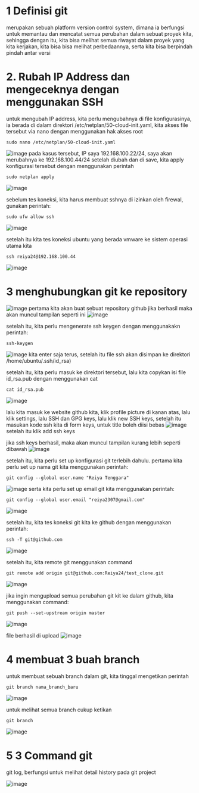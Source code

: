# 1 Definisi git
merupakan sebuah platform version control system, dimana ia berfungsi untuk memantau dan mencatat semua perubahan dalam sebuat proyek kita, sehingga dengan itu, kita
bisa melihat semua riwayat dalam proyek yang kita kerjakan, kita bisa bisa melihat perbedaannya, serta kita bisa berpindah pindah antar versi

# 2. Rubah IP Address dan mengeceknya dengan menggunakan SSH

untuk mengubah IP address, kita perlu mengubahnya di file konfigurasinya, ia berada di dalam direktori /etc/netplan/50-cloud-init.yaml, kita akses file tersebut
via nano dengan menggunakan hak akses root
```
sudo nano /etc/netplan/50-cloud-init.yaml
```
![image](https://user-images.githubusercontent.com/36489276/202449480-e1557cae-61ca-411c-9c1c-3514d8444301.png)
pada kasus tersebut, IP saya  192.168.100.22/24, saya akan merubahnya ke 192.168.100.44/24
setelah diubah dan di save, kita apply konfigurasi tersebut dengan menggunakan perintah
```
sudo netplan apply
```
![image](https://user-images.githubusercontent.com/36489276/202450244-7abd90d7-3676-4251-a3be-ddf3eb06d2b1.png)

sebelum tes koneksi, kita harus membuat sshnya di izinkan oleh firewal, gunakan perintah:
```
sudo ufw allow ssh
```
![image](https://user-images.githubusercontent.com/36489276/202552690-d222a08b-a294-45ea-8a85-e4408966a0fa.png)


setelah itu kita tes koneksi ubuntu yang berada vmware ke sistem operasi utama kita
```
ssh reiya24@192.168.100.44
```
![image](https://user-images.githubusercontent.com/36489276/202472092-131f0589-5edd-42f5-a9ce-977875bfef0e.png)

# 3 menghubungkan git ke repository
![image](https://user-images.githubusercontent.com/36489276/202478657-e9a21a3a-8589-4131-990e-623ecf72bad4.png)
pertama kita akan buat sebuat repository github
jika berhasil maka akan muncul tampilan seperti ini
![image](https://user-images.githubusercontent.com/36489276/202479078-efcf0b0e-7b81-4c38-a2a4-04fb4c1bd06e.png)

setelah itu, kita perlu mengenerate ssh keygen dengan menggunakakn perintah:
```
ssh-keygen
```
![image](https://user-images.githubusercontent.com/36489276/202483720-7b907afc-a3e0-4d89-a2b1-e28e55df1aec.png)
kita enter saja terus, setelah itu file ssh akan disimpan ke direktori /home/ubuntu/.ssh/id_rsa)

setelah itu, kita perlu masuk ke direktori tersebut, lalu kita copykan isi file id_rsa.pub dengan menggunakan cat
```
cat id_rsa.pub
```
![image](https://user-images.githubusercontent.com/36489276/202484765-6ed6435f-cdc4-4382-9f7b-50dfb3972768.png)

lalu kita masuk ke website github kita, klik profile picture di kanan atas, lalu klik settings, lalu SSH dan GPG keys, lalu klik new SSH keys,
setelah itu masukan kode ssh kita di form keys, untuk title boleh diisi bebas
![image](https://user-images.githubusercontent.com/36489276/202485698-49042623-d744-45bc-b754-3aaff59be428.png)
setelah itu klik add ssh keys

jika ssh keys berhasil, maka akan muncul tampilan kurang lebih seperti dibawah
![image](https://user-images.githubusercontent.com/36489276/202486139-233cfa37-7288-4a66-8b90-23d141d9df55.png)

setelah itu, kita perlu set up konfigurasi git terlebih dahulu.
pertama kita perlu set up nama git kita menggunakan perintah:
```
git config --global user.name "Reiya Tenggara"
```
![image](https://user-images.githubusercontent.com/36489276/202488237-a28a38ef-9e7c-4fda-80dc-22238ac83685.png)
serta kita perlu set up email git kita menggunakan perintah:
```
git config --global user.email "reiya2307@gmail.com"
```
![image](https://user-images.githubusercontent.com/36489276/202489446-eb038746-a254-41ab-acc3-607a9c01efdf.png)

setelah itu, kita tes koneksi git kita ke github dengan menggunakan perintah:
```
ssh -T git@github.com
```
![image](https://user-images.githubusercontent.com/36489276/202489737-63be98f3-51c9-4abc-b796-e1d15da8a5d3.png)

setelah itu, kita remote git menggunakan command
```
git remote add origin git@github.com:Reiya24/test_clone.git
```
![image](https://user-images.githubusercontent.com/36489276/202507632-26abceb2-086a-4488-802c-6e6defece76b.png)

jika ingin mengupload semua perubahan git kit ke dalam github, kita menggunakan command:
```
git push --set-upstream origin master
```
![image](https://user-images.githubusercontent.com/36489276/202509307-ef44a28a-8426-4a51-a076-ea14e4f01b58.png)

file berhasil di upload
![image](https://user-images.githubusercontent.com/36489276/202509475-f7b8495a-78c1-47b6-b0f9-52ee55b21444.png)

# 4 membuat 3 buah branch

untuk membuat sebuah branch dalam git, kita tinggal mengetikan perintah
```
git branch nama_branch_baru
```
![image](https://user-images.githubusercontent.com/36489276/202513777-1506e574-ae98-4bdd-920e-ea7f71601067.png)

untuk melihat semua branch cukup ketikan
```
git branch
```
![image](https://user-images.githubusercontent.com/36489276/202514242-3c98cdca-6965-4904-800a-d3c953ca34ac.png)


# 5 3 Command git

git log, berfungsi untuk melihat detail history pada git project

![image](https://user-images.githubusercontent.com/36489276/202556607-748772e2-dd3c-4d22-9b17-614512fc1165.png)





